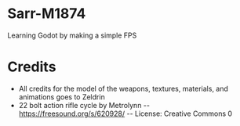 # Sarr-M1874
Learning Godot by making a simple FPS

# Credits

* All credits for the model of the weapons, textures, materials, and animations goes to Zeldrin
* 22 bolt action rifle cycle by Metrolynn -- https://freesound.org/s/620928/ -- License: Creative Commons 0
